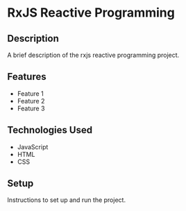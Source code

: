 # RxJS Reactive Programming

## Description

A brief description of the rxjs reactive programming project.

## Features

- Feature 1
- Feature 2
- Feature 3

## Technologies Used

- JavaScript
- HTML
- CSS

## Setup

Instructions to set up and run the project.

